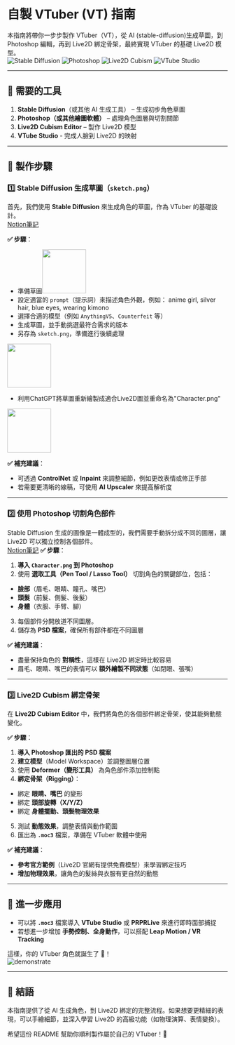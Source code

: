 # 自製 VTuber (VT) 指南  

本指南將帶你一步步製作 VTuber（VT），從 AI (stable-diffusion)生成草圖，到 Photoshop 編輯，再到 Live2D 綁定骨架，最終實現 VTuber 的基礎 Live2D 模型。  
<img src="https://img.shields.io/badge/Stable_Diffusion-%23FF6600.svg?logo=stable-diffusion&logoColor=white" alt="Stable Diffusion">
<img src="https://img.shields.io/badge/Photoshop-%2300C8FF.svg?logo=adobe-photoshop&logoColor=white" alt="Photoshop">
<img src="https://img.shields.io/badge/Live2D_Cubism-%2300C300.svg?logo=live2d&logoColor=white" alt="Live2D Cubism">
<img src="https://img.shields.io/badge/VTube_Studio-%230080C0.svg?logo=vtube-studio&logoColor=white" alt="VTube Studio">

---

## 🔧 需要的工具  
1. **Stable Diffusion**（或其他 AI 生成工具） – 生成初步角色草圖  
2. **Photoshop（或其他繪圖軟體）** – 處理角色圖層與切割關節  
3. **Live2D Cubism Editor** – 製作 Live2D 模型  
4. **VTube Studio** - 完成人臉到 Live2D 的映射
---

## 🚀 製作步驟  

### 1️⃣ Stable Diffusion 生成草圖（`sketch.png`）  
首先，我們使用 **Stable Diffusion** 來生成角色的草圖，作為 VTuber 的基礎設計。  
[Notion筆記](https://www.notion.so/Stable-Diffusion-a190f738f4e14d838700ec5a85351084#1b34a9fbc49680c7a610e8e3506f6b1e)

**✅ 步驟**：  
- 準備草圖<img src="https://github.com/user-attachments/assets/19b80ea4-7883-43cd-836e-94425af078b2" width="100">
- 設定適當的 `prompt`（提示詞）來描述角色外觀，例如：  anime girl, silver hair, blue eyes, wearing kimono
- 選擇合適的模型（例如 `AnythingV5`、`Counterfeit` 等）  
- 生成草圖，並手動挑選最符合需求的版本  
- 另存為 `sketch.png`，準備進行後續處理  
<img src="https://github.com/user-attachments/assets/35033cc8-1c57-45ef-84db-f5ffbd3ab434" width="100">

- 利用ChatGPT將草圖重新繪製成適合Live2D圖並重命名為"Character.png"
<img src="https://github.com/user-attachments/assets/1b2a0d1b-8dde-4e7c-b62d-111b09da2673" width="100">



**✅ 補充建議**：  
- 可透過 **ControlNet** 或 **Inpaint** 來調整細節，例如更改表情或修正手部  
- 若需要更清晰的線稿，可使用 **AI Upscaler** 來提高解析度  

---

### 2️⃣ 使用 Photoshop 切割角色部件  
Stable Diffusion 生成的圖像是一體成型的，我們需要手動拆分成不同的圖層，讓 Live2D 可以獨立控制各個部件。  
[Notion筆記](https://dark-starfish-f58.notion.site/Photoshop-1c54a9fbc49680d18ec8f66a4882d10e?pvs=4)
**✅ 步驟**：  
1. **導入 `Character.png` 到 Photoshop**  
2. 使用 **選取工具（Pen Tool / Lasso Tool）** 切割角色的關鍵部位，包括：  
 - **臉部**（眉毛、眼睛、瞳孔、嘴巴）  
 - **頭髮**（前髮、側髮、後髮）  
 - **身體**（衣服、手臂、腳）  
3. 每個部件分開放道不同圖層。
4. 儲存為 **PSD 檔案**，確保所有部件都在不同圖層  

**✅ 補充建議**：  
- 盡量保持角色的 **對稱性**，這樣在 Live2D 綁定時比較容易  
- 眉毛、眼睛、嘴巴的表情可以 **額外繪製不同狀態**（如閉眼、張嘴）  

---

### 3️⃣ Live2D Cubism 綁定骨架  
在 **Live2D Cubism Editor** 中，我們將角色的各個部件綁定骨架，使其能夠動態變化。  

**✅ 步驟**：  
1. **導入 Photoshop 匯出的 PSD 檔案**  
2. **建立模型**（Model Workspace）並調整圖層位置  
3. 使用 **Deformer（變形工具）** 為角色部件添加控制點  
4. **綁定骨架（Rigging）**：  
 - 綁定 **眼睛、嘴巴** 的變形  
 - 綁定 **頭部旋轉（X/Y/Z）**  
 - 綁定 **身體擺動、頭髮物理效果**  
5. 測試 **動態效果**，調整表情與動作範圍  
6. 匯出為 **`.moc3`** 檔案，準備在 VTuber 軟體中使用  

**✅ 補充建議**：  
- **參考官方範例**（Live2D 官網有提供免費模型）來學習綁定技巧  
- **增加物理效果**，讓角色的髮絲與衣服有更自然的動態  

---

## 🎥 進一步應用  
- 可以將 **`.moc3`** 檔案導入 **VTube Studio** 或 **PRPRLive** 來進行即時面部捕捉  
- 若想進一步增加 **手勢控制、全身動作**，可以搭配 **Leap Motion / VR Tracking**  

這樣，你的 VTuber 角色就誕生了 🎉！  
![demonstrate](https://github.com/user-attachments/assets/c34bc729-9644-462d-af6d-8d29c007e775)

---

## 📌 結語  
本指南提供了從 AI 生成角色，到 Live2D 綁定的完整流程。如果想要更精細的表現，可以手繪細節，並深入學習 Live2D 的高級功能（如物理演算、表情變換）。  

希望這份 README 幫助你順利製作屬於自己的 VTuber！🚀
